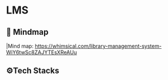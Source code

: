 # LMS
## 🧠 Mindmap
|Mind map: https://whimsical.com/library-management-system-WiY6twSc8ZAJYTEsXReAUu
## ⚙️Tech Stacks

